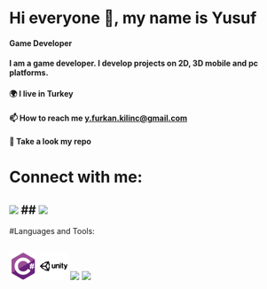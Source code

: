 # Hi everyone 👋, my name is Yusuf

#### Game Developer

#### I am a game developer. I develop projects on 2D, 3D mobile and pc platforms.

#### 🌍 I live in Turkey

#### 📫 How to reach me y.furkan.kilinc@gmail.com

#### 👀 Take a look my repo

# Connect with me:

## [<img src="https://cdn-icons-png.flaticon.com/512/300/300218.png" weight="50" height="50">](https://play.google.com/store/apps/developer?id=Jr.Developers&hl=en&gl=US)           ## [<img src="[https://cdn-icons-png.flaticon.com/512/300/300218.png](https://play-lh.googleusercontent.com/kMofEFLjobZy_bCuaiDogzBcUT-dz3BBbOrIEjJ-hqOabjK8ieuevGe6wlTD15QzOqw)" weight="50" height="50">](https://www.linkedin.com/in/yusuf-furkan-kılınç-94671722b/)


#Languages and Tools:
## [<img src="https://raw.githubusercontent.com/devicons/devicon/master/icons/csharp/csharp-original.svg" weight="50" height="50">](https://www.w3schools.com/cs/index.php)       [<img src="https://raw.githubusercontent.com/github/explore/80688e429a7d4ef2fca1e82350fe8e3517d3494d/topics/unity/unity.png" weight="50" height="50">](https://unity.com/)            [<img src="https://e7.pngegg.com/pngimages/145/853/png-clipart-mixamo-visualsvn-computer-icons-3d-computer-graphics-logo-others-3d-computer-graphics-rectangle.png" weight="50" height="50">](https://www.mixamo.com/#/)        [<img src="https://www.adobe.com/content/dam/cc/icons/fuse.svg" weight="50" height="50">](https://www.adobe.com/wam/fuse.html)
